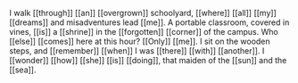 I walk [[through]] [[an]] [[overgrown]] schoolyard, [[where]] [[all]] [[my]] [[dreams]] and misadventures lead [[me]]. A portable classroom, covered in vines, [[is]] a [[shrine]] in the [[forgotten]] [[corner]] of the campus. Who [[else]] [[comes]] here at this hour? [[Only]] [[me]]. I sit on the wooden steps, and [[remember]] [[when]] I was [[there]] [[with]] [[another]]. I [[wonder]] [[how]] [[she]] [[is]] [[doing]], that maiden of the [[sun]] and the [[sea]].



















